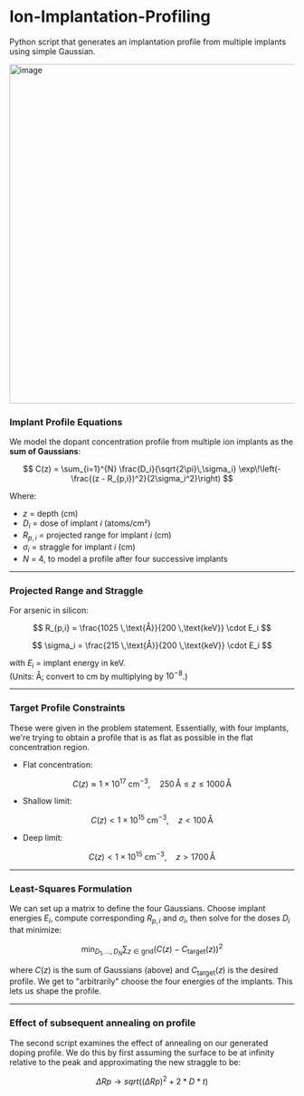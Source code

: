 # Ion-Implantation-Profiling
Python script that generates an implantation profile from multiple implants using simple Gaussian. 


<img width="800" height="600" alt="image" src="https://github.com/user-attachments/assets/0a40f8e6-a743-4460-bc9d-40a00a5f3d1c" />

### Implant Profile Equations

We model the dopant concentration profile from multiple ion implants as the **sum of Gaussians**:

$$
C(z) = \sum_{i=1}^{N} \frac{D_i}{\sqrt{2\pi}\,\sigma_i}
\exp\!\left(-\frac{(z - R_{p,i})^2}{2\sigma_i^2}\right)
$$

Where:  
- $z$ = depth (cm)  
- $D_i$ = dose of implant $i$ (atoms/cm²)  
- $R_{p,i}$ = projected range for implant $i$ (cm)  
- $\sigma_i$ = straggle for implant $i$ (cm)
- $N$ = 4, to model a profile after four successive implants  


---

### Projected Range and Straggle

For arsenic in silicon:

$$
R_{p,i} = \frac{1025 \,\text{Å}}{200 \,\text{keV}} \cdot E_i
$$

$$
\sigma_i = \frac{215 \,\text{Å}}{200 \,\text{keV}} \cdot E_i
$$

with $E_i$ = implant energy in keV.  
(Units: Å; convert to cm by multiplying by $10^{-8}$.)

---

### Target Profile Constraints

These were given in the problem statement. Essentially, with four implants, we're trying to obtain a profile that is as flat as possible in the flat concentration region.


- Flat concentration:

$$
C(z) \approx 1 \times 10^{17} \ \text{cm}^{-3}, \quad 250 \,\text{Å} \leq z \leq 1000 \,\text{Å}
$$

- Shallow limit:

$$
C(z) < 1 \times 10^{15} \ \text{cm}^{-3}, \quad z < 100 \,\text{Å}
$$

- Deep limit:

$$
C(z) < 1 \times 10^{15} \ \text{cm}^{-3}, \quad z > 1700 \,\text{Å}
$$

---

### Least-Squares Formulation

We can set up a matrix to define the four Gaussians. Choose implant energies $E_i$, compute corresponding $R_{p,i}$ and $\sigma_i$, then solve for the doses $D_i$ that minimize:

$$
\min_{D_1,\dots,D_N} 
\sum_{z \in \text{grid}} \Big( C(z) - C_\text{target}(z) \Big)^2
$$

where $C(z)$ is the sum of Gaussians (above) and $C_\text{target}(z)$ is the desired profile. We get to "arbitrarily" choose the four energies of the implants. This lets us shape the profile.

---

### Effect of subsequent annealing on profile

The second script examines the effect of annealing on our generated doping profile. We do this by first assuming the surface to be at infinity relative to the peak and approximating the new straggle to be: 

$$
ΔRp → sqrt((ΔRp)^2 + 2*D*t)
$$


